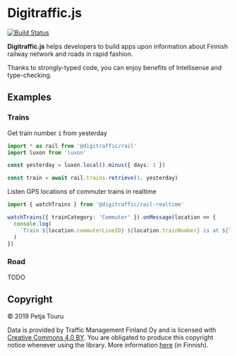 # Digitraffic.js

[![Build Status](https://travis-ci.org/petja/digitraffic.js.svg?branch=master)](https://travis-ci.org/petja/digitraffic.js)

**Digitraffic.js** helps developers to build apps upon information about Finnish railway network and roads in rapid fashion.

Thanks to strongly-typed code, you can enjoy benefits of Intellisense and type-checking.

## Examples

### Trains

Get train number `1` from yesterday

```typescript
import * as rail from '@digitraffic/rail'
import luxon from 'luxon'

const yesterday = luxon.local().minus({ days: 1 })

const train = await rail.trains.retrieve(1, yesterday)
```

Listen GPS locations of commuter trains in realtime

```typescript
import { watchTrains } from '@digitraffic/rail-realtime'

watchTrains({ trainCategory: 'Commuter' }).onMessage(location => {
  console.log(
    `Train ${location.commuterLineID} ${location.trainNumber} is at ${location.lat},${location.lon}`
  )
})
```

### Road

TODO

## Copyright

© 2019 Petja Touru

Data is provided by Traffic Management Finland Oy and is licensed with [Creative Commons 4.0 BY](https://creativecommons.org/licenses/by/4.0/). You are obligated to produce this copyright notice whenever using the library. More information [here](https://www.digitraffic.fi/kayttoehdot/) (in Finnish).
